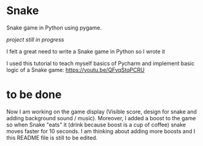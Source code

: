 # Snake
Snake game in Python using pygame.

*project still in progress*

I felt a great need to write a Snake game in Python so I wrote it

I used this tutorial to teach myself basics of Pycharm and implement basic logic of a Snake game:
https://youtu.be/QFvqStqPCRU

# to be done
Now I am working on the game display (Visible score, design for snake and adding background sound / music).
Moreover, I added a boost to the game so when Snake "eats" it (drink because boost is a cup of coffee) snake moves faster for 10 seconds.
I am thinking about adding more boosts and I this README file is still to be edited.

